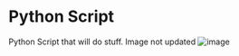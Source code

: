 # Python Script
 Python Script that will do stuff. Image not updated
![image](https://user-images.githubusercontent.com/91703892/142509232-6b746f67-cb9b-4ad7-9655-91937698f8b2.png)


